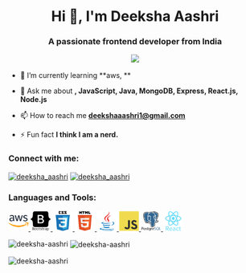 
<h1 align="center">Hi 👋, I'm Deeksha Aashri</h1>
<h3 align="center">A passionate frontend developer from India</h3>

<p align="center" width="400px" height="400px"> 
<img src="https://cdn.dribbble.com/users/331265/screenshots/2542587/gabi-d.gif" /> </p>


- 🌱 I’m currently learning **aws, **

- 💬 Ask me about **, JavaScript, Java, MongoDB, Express, React.js, Node.js**

- 📫 How to reach me **deekshaaashri1@gmail.com**

- ⚡ Fun fact **I think I am a nerd.**

<h3 align="left">Connect with me:</h3>
<p align="left">
<a href="https://instagram.com/deeksha_aashri" target="blank"><img align="center" src="https://raw.githubusercontent.com/rahuldkjain/github-profile-readme-generator/master/src/images/icons/Social/instagram.svg" alt="deeksha_aashri" height="30" width="40" /></a>
<a href="https://www.leetcode.com/deeksha_aashri" target="blank"><img align="center" src="https://raw.githubusercontent.com/rahuldkjain/github-profile-readme-generator/master/src/images/icons/Social/leet-code.svg" alt="deeksha_aashri" height="30" width="40" /></a>
</p>

<h3 align="left">Languages and Tools:</h3>
<p align="left"> <a href="https://aws.amazon.com" target="_blank" rel="noreferrer"> <img src="https://raw.githubusercontent.com/devicons/devicon/master/icons/amazonwebservices/amazonwebservices-original-wordmark.svg" alt="aws" width="40" height="40"/> </a> <a href="https://getbootstrap.com" target="_blank" rel="noreferrer"> <img src="https://raw.githubusercontent.com/devicons/devicon/master/icons/bootstrap/bootstrap-plain-wordmark.svg" alt="bootstrap" width="40" height="40"/> </a> <a href="https://www.w3schools.com/css/" target="_blank" rel="noreferrer"> <img src="https://raw.githubusercontent.com/devicons/devicon/master/icons/css3/css3-original-wordmark.svg" alt="css3" width="40" height="40"/> </a> <a href="https://www.w3.org/html/" target="_blank" rel="noreferrer"> <img src="https://raw.githubusercontent.com/devicons/devicon/master/icons/html5/html5-original-wordmark.svg" alt="html5" width="40" height="40"/> </a> <a href="https://www.java.com" target="_blank" rel="noreferrer"> <img src="https://raw.githubusercontent.com/devicons/devicon/master/icons/java/java-original.svg" alt="java" width="40" height="40"/> </a> <a href="https://developer.mozilla.org/en-US/docs/Web/JavaScript" target="_blank" rel="noreferrer"> <img src="https://raw.githubusercontent.com/devicons/devicon/master/icons/javascript/javascript-original.svg" alt="javascript" width="40" height="40"/> </a> <a href="https://www.postgresql.org" target="_blank" rel="noreferrer"> <img src="https://raw.githubusercontent.com/devicons/devicon/master/icons/postgresql/postgresql-original-wordmark.svg" alt="postgresql" width="40" height="40"/> </a> <a href="https://reactjs.org/" target="_blank" rel="noreferrer"> <img src="https://raw.githubusercontent.com/devicons/devicon/master/icons/react/react-original-wordmark.svg" alt="react" width="40" height="40"/> </a> </p>

<p><img align="left" src="https://github-readme-stats.vercel.app/api/top-langs?username=deeksha-aashri&show_icons=true&locale=en&layout=compact" alt="deeksha-aashri" /></p>

<p>&nbsp;<img align="center" src="https://github-readme-stats.vercel.app/api?username=deeksha-aashri&show_icons=true&locale=en" alt="deeksha-aashri" /></p>

<p><img align="center" src="https://github-readme-streak-stats.herokuapp.com/?user=deeksha-aashri&" alt="deeksha-aashri" /></p>
